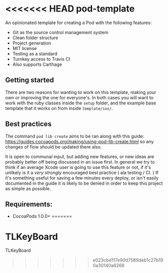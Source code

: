 <<<<<<< HEAD
pod-template
============

An opinionated template for creating a Pod with the following features:

- Git as the source control management system
- Clean folder structure
- Project generation
- MIT license
- Testing as a standard
- Turnkey access to Travis CI
- Also supports Carthage

## Getting started

There are two reasons for wanting to work on this template, making your own or improving the one for everyone's. In both cases you will want to work with the ruby classes inside the `setup` folder, and the example base template that it works on from inside `template/ios/`. 

## Best practices

The command `pod lib create` aims to be ran along with this guide: https://guides.cocoapods.org/making/using-pod-lib-create.html so any changes of flow should be updated there also.

It is open to communal input, but adding new features, or new ideas are probably better off being discussed in an issue first. In general we try to think if an average Xcode user is going to use this feature or not, if it's unlikely is it a _very strongly_ encouraged best practice ( ala testing / CI. ) If it's something useful for saving a few minutes every deploy, or isn't easily documented in the guide it is likely to be denied in order to keep this project as simple as possible.

## Requirements:

- CocoaPods 1.0.0+
=======
# TLKeyBoard
TLKeyBoard
>>>>>>> e023cbd117e90d7589deb1c27b190a30140a6268
